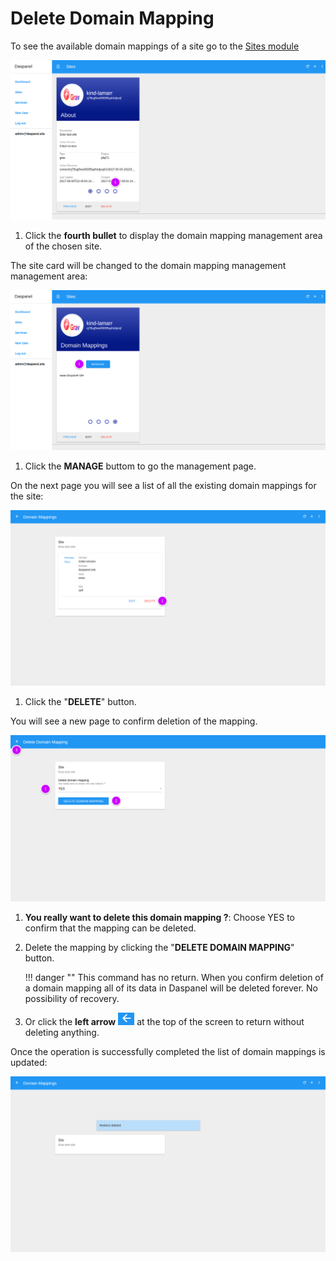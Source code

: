 # Delete Domain Mapping

To see the available domain mappings of a site go to the [Sites module](http://admin.daspanel.site/sites/)

[![Daspanel site mapping](img/site-mappings.png)](img/site-mappings.png)

1. Click the **fourth bullet** to display the domain mapping management area of 
the chosen site.

The site card will be changed to the domain mapping management management area:

[![Daspanel site mapping tab](img/site-mappings-area-edit.png)](img/site-mappings-area-edit.png)

1. Click the **MANAGE** buttom to go the management page.

On the next page you will see a list of all the existing domain mappings for the site:

[![Daspanel site mapping delete](img/site-mapping-delete1.png)](img/site-mapping-delete1.png)

1. Click the "**DELETE**" button.

You will see a new page to confirm deletion of the mapping.

[![Daspanel site mapping delete page](img/site-mapping-delete2.png)](img/site-mapping-delete2.png)

1. **You really want to delete this domain mapping ?**: Choose YES to confirm that the 
mapping can be deleted.
2. Delete the mapping by clicking the "**DELETE DOMAIN MAPPING**" button.

    !!! danger ""
        This command has no return. When you confirm deletion of a domain 
        mapping all of its data in Daspanel will be deleted forever. 
        No possibility of recovery.

3. Or click the **left arrow** ![Alt](/help/sites/img/back-arrow.png "Back") at the top of 
the screen to return without deleting anything.

Once the operation is successfully completed the list of domain mappings is updated:

[![Daspanel site mapping delete result](img/site-mapping-delete3.png)](img/site-mapping-delete3.png)



